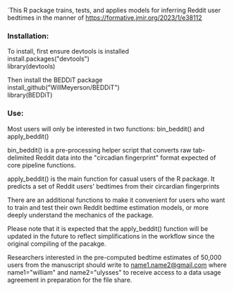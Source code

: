 `This R package trains, tests, and applies models for inferring Reddit user bedtimes in the manner of https://formative.jmir.org/2023/1/e38112

### Installation:
To install, first ensure devtools is installed  
install.packages("devtools")  
library(devtools)  

Then install the BEDDiT package  
install_github("WillMeyerson/BEDDiT")  
library(BEDDiT)  

### Use:
Most users will only be interested in two functions: bin_beddit() and apply_beddit()

bin_beddit() is a pre-processing helper script that converts raw tab-delimited Reddit data into the "circadian fingerprint" format expected of core pipeline functions. 

apply_beddit() is the main function for casual users of the R package. It predicts a set of Reddit users' bedtimes from their circardian fingerprints

There are an additional functions to make it convenient for users who want to train and test their own Reddit bedtime estimation models, or more deeply understand the mechanics of the package.

Please note that it is expected that the apply_beddit() function will be updated in the future to reflect simplifications in the workflow since the original compiling of the pacakge.

Researchers interested in the pre-computed bedtime estimates of 50,000 users from the manuscript should write to name1.name2@gmail.com where name1="william" and name2="ulysses" to receive access to a data usage agreement in preparation for the file share. 



